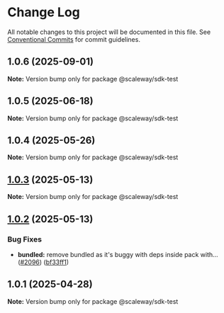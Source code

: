 # Change Log

All notable changes to this project will be documented in this file.
See [Conventional Commits](https://conventionalcommits.org) for commit guidelines.

## 1.0.6 (2025-09-01)

**Note:** Version bump only for package @scaleway/sdk-test

## 1.0.5 (2025-06-18)

**Note:** Version bump only for package @scaleway/sdk-test

## 1.0.4 (2025-05-26)

**Note:** Version bump only for package @scaleway/sdk-test

## [1.0.3](https://github.com/scaleway/scaleway-sdk-js/compare/@scaleway/sdk-test@1.0.2...@scaleway/sdk-test@1.0.3) (2025-05-13)

**Note:** Version bump only for package @scaleway/sdk-test

## [1.0.2](https://github.com/scaleway/scaleway-sdk-js/compare/@scaleway/sdk-test@1.0.1...@scaleway/sdk-test@1.0.2) (2025-05-13)

### Bug Fixes

- **bundled:** remove bundled as it's buggy with deps inside pack with… ([#2096](https://github.com/scaleway/scaleway-sdk-js/issues/2096)) ([bf33ff1](https://github.com/scaleway/scaleway-sdk-js/commit/bf33ff1f9cdd951add94817dac27239c86ef5437))

## 1.0.1 (2025-04-28)

**Note:** Version bump only for package @scaleway/sdk-test
